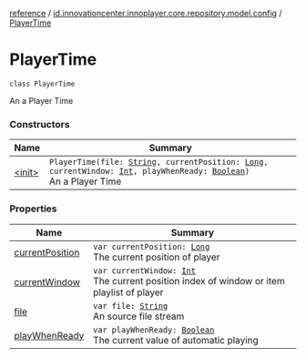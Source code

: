 [reference](../../index.md) / [id.innovationcenter.innoplayer.core.repository.model.config](../index.md) / [PlayerTime](./index.md)

# PlayerTime

`class PlayerTime`

An a Player Time

### Constructors

| Name | Summary |
|---|---|
| [&lt;init&gt;](-init-.md) | `PlayerTime(file: `[`String`](https://kotlinlang.org/api/latest/jvm/stdlib/kotlin/-string/index.html)`, currentPosition: `[`Long`](https://kotlinlang.org/api/latest/jvm/stdlib/kotlin/-long/index.html)`, currentWindow: `[`Int`](https://kotlinlang.org/api/latest/jvm/stdlib/kotlin/-int/index.html)`, playWhenReady: `[`Boolean`](https://kotlinlang.org/api/latest/jvm/stdlib/kotlin/-boolean/index.html)`)`<br>An a Player Time |

### Properties

| Name | Summary |
|---|---|
| [currentPosition](current-position.md) | `var currentPosition: `[`Long`](https://kotlinlang.org/api/latest/jvm/stdlib/kotlin/-long/index.html)<br>The current position of player |
| [currentWindow](current-window.md) | `var currentWindow: `[`Int`](https://kotlinlang.org/api/latest/jvm/stdlib/kotlin/-int/index.html)<br>The current position index of window or item playlist of player |
| [file](file.md) | `var file: `[`String`](https://kotlinlang.org/api/latest/jvm/stdlib/kotlin/-string/index.html)<br>An source file stream |
| [playWhenReady](play-when-ready.md) | `var playWhenReady: `[`Boolean`](https://kotlinlang.org/api/latest/jvm/stdlib/kotlin/-boolean/index.html)<br>The current value of automatic playing |
